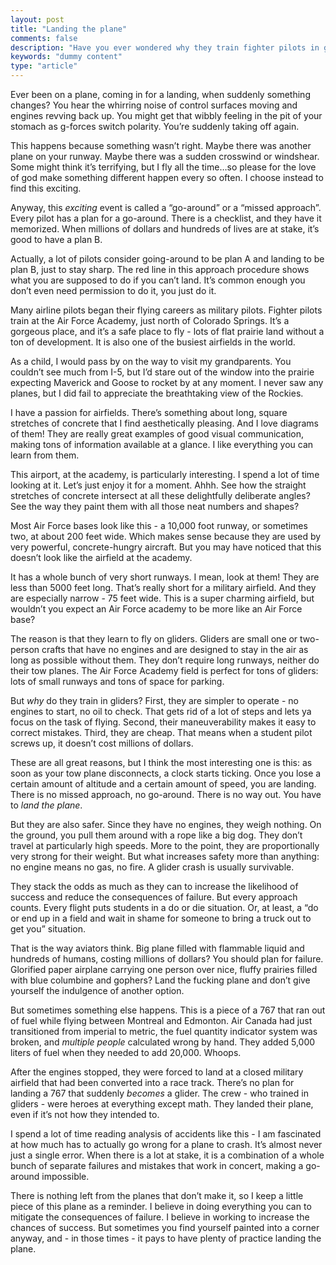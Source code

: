 ```yaml
---
layout: post
title: "Landing the plane"
comments: false
description: "Have you ever wondered why they train fighter pilots in gliders? I can think of a few reasons that might make you think differently about business risk."
keywords: "dummy content"
type: "article"
---
```


Ever been on a plane, coming in for a landing, when suddenly something changes?  You hear the whirring noise of control surfaces moving and engines revving back up. You might get that wibbly feeling in the pit of your stomach as g-forces switch polarity. You’re suddenly taking off again. 

This happens because something wasn’t right. Maybe there was another plane on your runway. Maybe there was a sudden crosswind or windshear. Some might think it’s terrifying, but I fly all the time…so please for the love of god make something different happen every so often. I choose instead to find this exciting.

Anyway, this *exciting* event is called a “go-around” or a “missed approach”. Every pilot has a plan for a go-around. There is a checklist, and they have it memorized. When millions of dollars and hundreds of lives are at stake, it’s good to have a plan B.

Actually, a lot of pilots consider going-around to be plan A and landing to be plan B, just to stay sharp. The red line in this approach procedure shows what you are supposed to do if you can’t land. It’s common enough you don’t even need permission to do it, you just do it. 

Many airline pilots began their flying careers as military pilots. Fighter pilots train at the Air Force Academy, just north of Colorado Springs. It’s a gorgeous place, and it’s a safe place to fly - lots of flat prairie land without a ton of development. It is also one of the busiest airfields in the world. 

As a child, I would pass by on the way to visit my grandparents. You couldn’t see much from I-5, but I’d stare out of the window into the prairie expecting Maverick and Goose to rocket by at any moment. I never saw any planes, but I did fail to appreciate the breathtaking view of the Rockies.

I have a passion for airfields. There’s something about long, square stretches of concrete that I find aesthetically pleasing. And I love diagrams of them! They are really great examples of good visual communication, making tons of information available at a glance. I like everything you can learn from them.

This airport, at the academy, is particularly interesting. I spend a lot of time looking at it. Let’s just enjoy it for a moment. Ahhh. See how the straight stretches of concrete intersect at all these delightfully deliberate angles? See the way they paint them with all those neat numbers and shapes?

Most Air Force bases look like this - a 10,000 foot runway, or sometimes two, at about 200 feet wide. Which makes sense because they are used by very powerful, concrete-hungry aircraft. But you may have noticed that this doesn’t look like the airfield at the academy.

It has a whole bunch of very short runways. I mean, look at them! They are less than 5000 feet long. That’s really short for a military airfield. And they are especially narrow - 75 feet wide. This is a super charming airfield, but wouldn’t you expect an Air Force academy to be more like an Air Force base?

The reason is that they learn to fly on gliders. Gliders are small one or two-person crafts that have no engines and are designed to stay in the air as long as possible without them. They don’t require long runways, neither do their tow planes. The Air Force Academy field is perfect for tons of gliders: lots of small runways and tons of space for parking.

But *why* do they train in gliders? First, they are simpler to operate - no engines to start, no oil to check. That gets rid of a lot of steps and lets ya focus on the task of flying. Second, their maneuverability makes it easy to correct mistakes. Third, they are cheap. That means when a student pilot screws up, it doesn’t cost millions of dollars. 

These are all great reasons, but I think the most interesting one is this: as soon as your tow plane disconnects, a clock starts ticking. Once you lose a certain amount of altitude and a certain amount of speed, you are landing. There is no missed approach, no go-around. There is no way out. You have to *land the plane*.

But they are also safer. Since they have no engines, they weigh nothing. On the ground, you pull them around with a rope like a big dog. They don’t travel at particularly high speeds. More to the point, they are proportionally very strong for their weight. But what increases safety more than anything: no engine means no gas, no fire. A glider crash is usually survivable. 

They stack the odds as much as they can to increase the likelihood of success and reduce the consequences of failure. But every approach counts. Every flight puts students in a do or die situation. Or, at least, a “do or end up in a field and wait in shame for someone to bring a truck out to get you” situation.

That is the way aviators think. Big plane filled with flammable liquid and hundreds of humans, costing millions of dollars? You should plan for failure. Glorified paper airplane carrying one person over nice, fluffy prairies filled with blue columbine and gophers? Land the fucking plane and don’t give yourself the indulgence of another option.

But sometimes something else happens. This is a piece of a 767 that ran out of fuel while flying between Montreal and Edmonton. Air Canada had just transitioned from imperial to metric, the fuel quantity indicator system was broken, and *multiple people* calculated wrong by hand. They added 5,000 liters of fuel when they needed to add 20,000. Whoops.

After the engines stopped, they were forced to land at a closed military airfield that had been converted into a race track. There’s no plan for landing a 767 that suddenly *becomes* a glider. The crew - who trained in gliders - were heroes at everything except math. They landed their plane, even if it’s not how they intended to.

I spend a lot of time reading analysis of accidents like this - I am fascinated at how much has to actually go wrong for a plane to crash. It’s almost never just a single error. When there is a lot at stake, it is a combination of a whole bunch of separate failures and mistakes that work in concert, making a go-around impossible.

There is nothing left from the planes that don’t make it, so I keep a little piece of this plane as a reminder. I believe in doing everything you can to mitigate the consequences of failure. I believe in working to increase the chances of success. But sometimes you find yourself painted into a corner anyway, and - in those times - it pays to have plenty of practice landing the plane.
